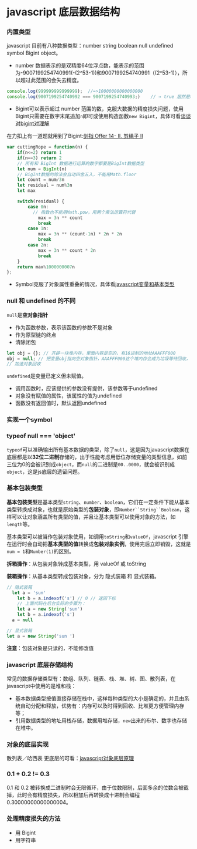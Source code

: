 # javascript 底层数据结构
### 内置类型
javascript 目前有八种数据类型：number string boolean null undefined symbol Bigint object。 
- number 数据表示的是双精度64位浮点数，能表示的范围为-9007199254740991(-(2^53-1))和9007199254740991（(2^53-1)），所以超过此范围的会失去精度。

```javascript
console.log(999999999999999);  //=>10000000000000000
console.log(9007199254740992 === 9007199254740993;)    // → true 居然是true!
```
- Bigint可以表示超过 number 范围的数，克服大数据的精度损失问题，使用Bigint只需要在数字末尾追加`n`即可或使用构造函数`new Bigint`，具体可看[谈谈对bigint对理解](http://47.98.159.95/my_blog/js-base/007.html#%E4%BB%80%E4%B9%88%E6%98%AFbigint)

在力扣上有一道题就用到了Bigint:[剑指 Offer 14- II. 剪绳子 II](https://leetcode-cn.com/problems/jian-sheng-zi-ii-lcof/)
```javascript
var cuttingRope = function(n) {
    if(n<=2) return 1
    if(n==3) return 2
    // 所有和 BigInt 数据进行运算的数字都要是BigInt数据类型
    let num = BigInt(n)
    // BigInt数据的除法会自动四舍五入，不能用Math.floor
    let count = num/3n
    let residual = num%3n
    let max

    switch(residual) {
        case 0n:
          // 指数也不能用Math.pow，用两个乘法运算符代替
            max = 3n ** count
            break
        case 1n:
            max = 3n ** (count-1n) * 2n * 2n
            break
        case 2n:
            max = 3n ** count * 2n
            break
    }
    return max%1000000007n
};
```
- Symbol克服了对象属性重叠的情况，具体看[javascript变量和基本类型](https://juejin.im/post/5cc94723f265da034c7036e6)

### null 和 undefined 的不同
`null`是**空对象指针**
- 作为函数参数，表示该函数的参数不是对象
- 作为原型链的终点
- 清除闭包
```javascript
let obj = {}; // 开辟一块堆内存，里面内容是空的，有16进制的地址AAAFFF000
obj = null; // 把变量obj指向空对象指针，AAAFFF000这个堆内存会成为垃圾等待回收，但不会立即回收
// 加速对象回收
```


`undefined`是变量已定义但未赋值。
- 调用函数时，应该提供的参数没有提供，该参数等于undefined
- 对象没有赋值的属性，该属性的值为undefined
- 函数没有返回值时，默认返回undefined

### 实现一个symbol





### typeof null === 'object'
`typeof`可以准确输出所有基本数据的类型，除了`null`，这是因为javascript数据在底层都是以**32位二进制**存储的，出于性能考虑用低位存储变量的类型信息，如前三位为0的会被识别成`object`，而`null`的二进制是`00..0000`，就会被识别成`object`，这是js底层的遗留问题。
### 基本包装类型
**基本包装类型**是基本类型`string`、`number`、`boolean`，它们在一定条件下能从基本类型转换成对象，也就是原始类型的**包装对象**，即`Number``String``Boolean`，这样可以让对象涵盖所有类型的值，并且让基本类型可以使用对象的方法，如`length`等。

基本类型可以被当作包装对象使用，如调用`toString`和`valueOf`，javascript 引擎在运行时会自动把**基本类型的值**转换成**包装对象实例**，使用完后立即销毁，这就是`num = 1`和`Number(1)`的区别。

**拆箱操作**：从包装对象转成基本类型，用 valueOf 或 toString

**装箱操作**：从基本类型转成包装对象，分为 隐式装箱 和 显式装箱。

```javascript
// 隐式装箱
  let a = 'sun'
	let b = a.indexof('s') // 0 // 返回下标
	// 上面代码在后台实际的步骤为：
	let a = new String('sun')
	let b = a.indexof('s')
  a = null

// 显式装箱
let a = new String('sun	')
```

**注意**：包装对象是只读的，不能修改值
### javascript 底层存储结构
常见的数据存储类型有：数组、队列、链表、栈、堆、树、图、散列表，在javascript中使用的是堆和栈：
- 基本数据类型按值直接存储在栈中，这样每种类型的大小是确定的，并且由系统自动分配和释放，优势有：内存可以及时得到回收、比堆更方便管理内存等；
- 引用数据类型的地址用栈存储，数据用堆存储，`new`出来的布尔、数字也存储在堆中。

### 对象的底层实现
散列表／哈西表
更底层的可看：[javascript对象底层原理](https://www.cnblogs.com/full-stack-engineer/p/9684072.html)
### 0.1 + 0.2 != 0.3
0.1 和 0.2 被转换成二进制时会无限循环，由于位数限制，后面多余的位数会被截掉，此时会有精度损失，所以相加后再转换成十进制会编程 0.30000000000000004。

### 处理精度损失的方法
- 用 Bigint
- 用字符串